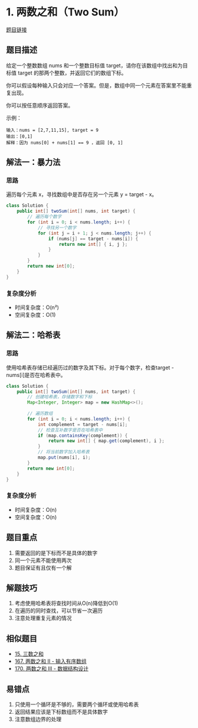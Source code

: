 # 1. 两数之和（Two Sum）

[题目链接](https://leetcode.com/problems/two-sum/)

## 题目描述
给定一个整数数组 nums 和一个整数目标值 target，请你在该数组中找出和为目标值 target 的那两个整数，并返回它们的数组下标。

你可以假设每种输入只会对应一个答案。但是，数组中同一个元素在答案里不能重复出现。

你可以按任意顺序返回答案。

示例：
```
输入：nums = [2,7,11,15], target = 9
输出：[0,1]
解释：因为 nums[0] + nums[1] == 9 ，返回 [0, 1]
```

## 解法一：暴力法

### 思路
遍历每个元素 x，寻找数组中是否存在另一个元素 y = target - x。

```java
class Solution {
    public int[] twoSum(int[] nums, int target) {
        // 遍历每个数字
        for (int i = 0; i < nums.length; i++) {
            // 寻找另一个数字
            for (int j = i + 1; j < nums.length; j++) {
                if (nums[j] == target - nums[i]) {
                    return new int[] { i, j };
                }
            }
        }
        return new int[0];
    }
}
```

### 复杂度分析
- 时间复杂度：O(n²)
- 空间复杂度：O(1)

## 解法二：哈希表

### 思路
使用哈希表存储已经遍历过的数字及其下标。对于每个数字，检查target - nums[i]是否在哈希表中。

```java
class Solution {
    public int[] twoSum(int[] nums, int target) {
        // 创建哈希表，存储数字和下标
        Map<Integer, Integer> map = new HashMap<>();
        
        // 遍历数组
        for (int i = 0; i < nums.length; i++) {
            int complement = target - nums[i];
            // 检查互补数字是否在哈希表中
            if (map.containsKey(complement)) {
                return new int[] { map.get(complement), i };
            }
            // 将当前数字加入哈希表
            map.put(nums[i], i);
        }
        return new int[0];
    }
}
```

### 复杂度分析
- 时间复杂度：O(n)
- 空间复杂度：O(n)

## 题目重点
1. 需要返回的是下标而不是具体的数字
2. 同一个元素不能使用两次
3. 题目保证有且仅有一个解

## 解题技巧
1. 考虑使用哈希表将查找时间从O(n)降低到O(1)
2. 在遍历的同时查找，可以节省一次遍历
3. 注意处理重复元素的情况

## 相似题目
- [15. 三数之和](https://leetcode.com/problems/3sum/)
- [167. 两数之和 II - 输入有序数组](https://leetcode.com/problems/two-sum-ii-input-array-is-sorted/)
- [170. 两数之和 III - 数据结构设计](https://leetcode.com/problems/two-sum-iii-data-structure-design/)

## 易错点
1. 只使用一个循环是不够的，需要两个循环或使用哈希表
2. 返回结果应该是下标数组而不是具体数字
3. 注意数组边界的处理

